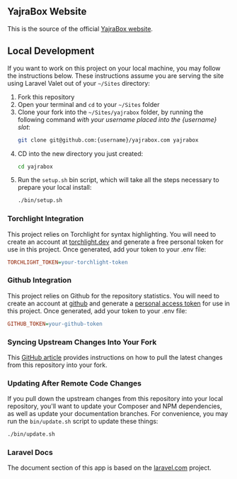 ## YajraBox Website

This is the source of the official [YajraBox website](https://yajrabox.com).

## Local Development

If you want to work on this project on your local machine, you may follow the instructions below. These instructions assume you are serving the site using Laravel Valet out of your `~/Sites` directory:

1. Fork this repository
2. Open your terminal and `cd` to your `~/Sites` folder
3. Clone your fork into the `~/Sites/yajrabox` folder, by running the following command *with your username placed into the {username} slot*:
    ```bash
    git clone git@github.com:{username}/yajrabox.com yajrabox
    ```
4. CD into the new directory you just created:
    ```bash
    cd yajrabox
    ```
5. Run the `setup.sh` bin script, which will take all the steps necessary to prepare your local install:
    ```bash
    ./bin/setup.sh
    ```

### Torchlight Integration

This project relies on Torchlight for syntax highlighting. You will need to create an account at [torchlight.dev](https://torchlight.dev/) and generate a free personal token for use in this project. Once generated, add your token to your .env file:

```ini
TORCHLIGHT_TOKEN=your-torchlight-token
```

### Github Integration

This project relies on Github for the repository statistics. You will need to create an account at [github](https://github.com/) and generate a [personal access token](https://github.com/settings/tokens) for use in this project. Once generated, add your token to your .env file:

```ini
GITHUB_TOKEN=your-github-token
```

### Syncing Upstream Changes Into Your Fork

This [GitHub article](https://help.github.com/en/articles/syncing-a-fork) provides instructions on how to pull the latest changes from this repository into your fork.

### Updating After Remote Code Changes

If you pull down the upstream changes from this repository into your local repository, you'll want to update your Composer and NPM dependencies, as well as update your documentation branches. For convenience, you may run the `bin/update.sh` script to update these things:

```bash
./bin/update.sh
```

### Laravel Docs

The document section of this app is based on the [laravel.com](https://github.com/laravel/laravel.com) project.
